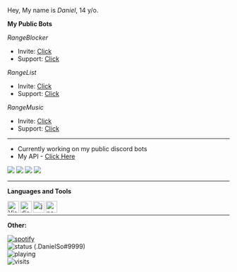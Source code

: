 Hey, My name is *Daniel*, 
14 y/o.

**My Public Bots**

*RangeBlocker*
* Invite: [Click](https://rangeblocker.xyz/invite)
* Support: [Click](https://rangeblocker.xy/discord)

*RangeList*
* Invite: [Click](https://s.zeori.xyz/invite)
* Support: [Click](https://discord.gg/violentrange) 

*RangeMusic*
* Invite: [Click](https://discord.com/api/oauth2/authorize?client_id=888128837228048414&permissions=1878388185&scope=bot%20applications.commands)
* Support: [Click](https://discord.gg/rangeblocker)

<hr>

- Currently working on my public discord bots
- My API - [Click Here](https://api.codedanielr.repl.co/)

![](https://github-readme-stats.vercel.app/api?username=codedanielr&show_icons=true&include_all_commits=true&theme=dark)
![](https://github-readme-stats.vercel.app/api/top-langs/?username=codedanielr&layout=default&theme=dark)
![](https://wakatime.com/share/@CodeDanielR/5b07c5b0-68cc-48f7-938f-cbe158faf1d2.png)
![](ttps://wakatime.com/share/@CodeDanielR/553b440b-02ac-4e34-b2b2-0854c8a3da8f.png)
<hr>

**Languages and Tools**

<img align="left" alt="Visual Studio Code" width="26px" src="https://i.imgur.com/LwSdAlE.png" />
<img align="left" alt="discord.js" width="26px" src="https://i.imgur.com/SI1DZf3.png" />
<img align="left" alt="js" width="26px" src="https://i.imgur.com/3u1wzwE.png" />
<img align="left" alt="node.js" width="26px" src="https://i.imgur.com/tYLFZBh.png" /> 
<br>
<hr>

**Other:**

[![spotify](https://nocache.advaith.workers.dev?url=https://img.shields.io/endpoint?url=https://dev.discordprofiles.me/api/badge/spotify/737232727459495977)](https://dev.discordprofiles.me/openspotify/737232727459495977)
<br>
![status](https://nocache.advaith.workers.dev?url=https://img.shields.io/endpoint?url=https://dev.discordprofiles.me/api/badge/status/737232727459495977?simple=true) (.DanielSo#9999)
<br>
![playing](https://nocache.advaith.workers.dev?url=https://img.shields.io/endpoint?url=https://dev.discordprofiles.me/api/badge/playing/737232727459495977)
<br>
![visits](https://visitor-badge.glitch.me/badge?page_id=CodeDanielR.CodeDanielR)
